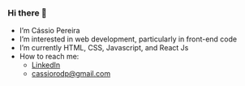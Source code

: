 ### Hi there 👋

- I’m Cássio Pereira
- I’m interested in web development, particularly in front-end code
- I’m currently HTML, CSS, Javascript, and React Js
- How to reach me:
  - [LinkedIn](https://www.linkedin.com/in/cassio-rodrigues-pereira/)
  - cassiorodp@gmail.com
